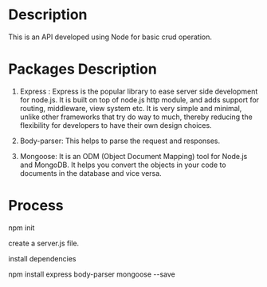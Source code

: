 # Description

This is an API developed using Node for basic crud operation.


# Packages Description

1. Express : Express is the popular library to ease server side development for node.js. It is built on top of node.js http module, and adds support for routing, middleware, view system etc. It is very simple and minimal, unlike other frameworks that try do way to much, thereby reducing the flexibility for developers to have their own design choices.

2. Body-parser: This helps to parse the request and responses.

3. Mongoose: It is an ODM (Object Document Mapping) tool for Node.js and MongoDB. It helps you convert the objects in your code to documents in the database and vice versa.




# Process

npm init

create a server.js file.

install dependencies

npm install express body-parser mongoose --save

